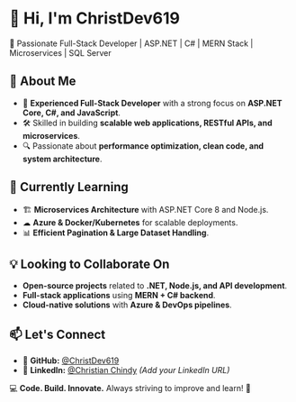 # 👋 Hi, I'm ChristDev619

🚀 Passionate Full-Stack Developer | ASP.NET | C# | MERN Stack | Microservices | SQL Server

## 👀 About Me
- 🎯 **Experienced Full-Stack Developer** with a strong focus on **ASP.NET Core, C#, and JavaScript**.
- 🛠️ Skilled in building **scalable web applications, RESTful APIs, and microservices**.
- 🔍 Passionate about **performance optimization, clean code, and system architecture**.

## 🌱 Currently Learning
- 🏗 **Microservices Architecture** with ASP.NET Core 8 and Node.js.
- ☁ **Azure & Docker/Kubernetes** for scalable deployments.
- 📊 **Efficient Pagination & Large Dataset Handling**.

## 💡 Looking to Collaborate On
- **Open-source projects** related to **.NET, Node.js, and API development**.
- **Full-stack applications** using **MERN + C# backend**.
- **Cloud-native solutions** with **Azure & DevOps pipelines**.

## 📫 Let's Connect
- 🔗 **GitHub:** [@ChristDev619](https://github.com/ChristDev619)
- 💼 **LinkedIn:** [@Christian Chindy]((https://www.linkedin.com/in/christian-chindy-4a5a15140/)) *(Add your LinkedIn URL)*


💻 **Code. Build. Innovate.** Always striving to improve and learn! 🚀
